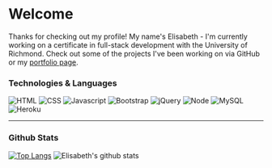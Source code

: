 # Welcome

Thanks for checking out my profile! My name's Elisabeth - I'm currently working on a certificate in full-stack development with the University of Richmond. Check out some of the projects I've been working on via GitHub or my [portfolio page](https://eaclumpkens.github.io).

<a name="tech-lang"></a>

### Technologies & Languages

![HTML](https://img.shields.io/badge/Code-HTML-informational?style=flat&logo=html5&logoColor=white&color=ff0000)
![CSS](https://img.shields.io/badge/Code-CSS-informational?style=flat&logo=css3&logoColor=white&color=ff0000)
![Javascript](https://img.shields.io/badge/Code-Javascript-informational?style=flat&logo=javascript&logoColor=white&color=ff0000)
![Bootstrap](https://img.shields.io/badge/Stack-Bootstrap-informational?style=flat&logo=bootstrap&logoColor=white&color=ff7400)
![jQuery](https://img.shields.io/badge/Code-jQuery-informational?style=flat&logo=jquery&logoColor=white&color=ff7400)
![Node](https://img.shields.io/badge/CLI-Node.js-informational?style=flat&logo=node.js&logoColor=white&color=ffc100)
![MySQL](https://img.shields.io/badge/Database-MySQL-informational?style=flat&logo=mysql&logoColor=white&color=ffc100)
![Heroku](https://img.shields.io/badge/Stack-Heroku-informational?style=flat&logo=Heroku&logoColor=white&color=ffc100)

----
<a name="git-stats"></a>

### Github Stats

[![Top Langs](https://github-readme-stats.vercel.app/api/top-langs/?username=eaclumpkens)](https://github.com/anuraghazra/github-readme-stats) ![Elisabeth's github stats](https://github-readme-stats.vercel.app/api?username=eaclumpkens&show_icons=true) 
